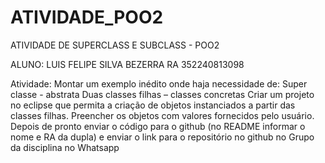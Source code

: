# ATIVIDADE_POO2
ATIVIDADE DE SUPERCLASS E SUBCLASS - POO2


ALUNO: LUIS FELIPE SILVA BEZERRA
RA 352240813098

Atividade:
Montar um exemplo inédito onde haja necessidade de: Super classe - abstrata Duas classes filhas – classes concretas
Criar um projeto no eclipse que permita a criação de objetos instanciados a partir das classes filhas. Preencher os objetos com valores fornecidos pelo usuário. 
Depois de pronto enviar o código para o github (no README informar o nome e RA da dupla) e enviar o link para o repositório no github no Grupo da disciplina no Whatsapp
